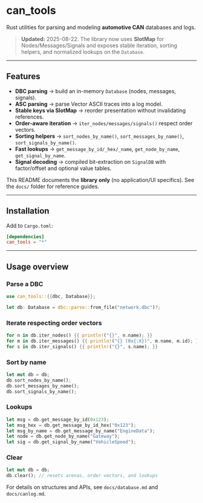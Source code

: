 
# can_tools

Rust utilities for parsing and modeling **automotive CAN** databases and logs.

> **Updated:** 2025-08-22. The library now uses **SlotMap** for Nodes/Messages/Signals and exposes
> stable iteration, sorting helpers, and normalized lookups on the `Database`.

---

## Features

- **DBC parsing** → build an in-memory `Database` (nodes, messages, signals).
- **ASC parsing** → parse Vector ASCII traces into a log model.
- **Stable keys via SlotMap** → reorder presentation without invalidating references.
- **Order-aware iteration** → `iter_nodes/messages/signals()` respect order vectors.
- **Sorting helpers** → `sort_nodes_by_name()`, `sort_messages_by_name()`, `sort_signals_by_name()`.
- **Fast lookups** → `get_message_by_id/_hex/_name`, `get_node_by_name`, `get_signal_by_name`.
- **Signal decoding** → compiled bit-extraction on `SignalDB` with factor/offset and optional value tables.

This README documents the **library only** (no application/UI specifics). See the `docs/` folder for reference guides.

---

## Installation

Add to `Cargo.toml`:

```toml
[dependencies]
can_tools = "*"
```

---

## Usage overview

### Parse a DBC

```rust
use can_tools::{{dbc, Database}};

let db: Database = dbc::parse::from_file("network.dbc")?;
```

### Iterate respecting order vectors

```rust
for n in db.iter_nodes() {{ println!("{}", n.name); }}
for m in db.iter_messages() {{ println!("{} (0x{:X})", m.name, m.id); }}
for s in db.iter_signals() {{ println!("{}", s.name); }}
```

### Sort by name

```rust
let mut db = db;
db.sort_nodes_by_name();
db.sort_messages_by_name();
db.sort_signals_by_name();
```

### Lookups

```rust
let msg = db.get_message_by_id(0x123);
let msg_hex = db.get_message_by_id_hex("0x123");
let msg_by_name = db.get_message_by_name("EngineData");
let node = db.get_node_by_name("Gateway");
let sig = db.get_signal_by_name("VehicleSpeed");
```

### Clear

```rust
let mut db = db;
db.clear(); // resets arenas, order vectors, and lookups
```

For details on structures and APIs, see `docs/database.md` and `docs/canlog.md`.
